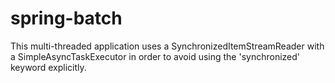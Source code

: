 # spring-batch

This multi-threaded application uses a SynchronizedItemStreamReader with a SimpleAsyncTaskExecutor in order to avoid using the 'synchronized' keyword explicitly.